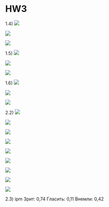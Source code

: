 # HW3

1.4)
![](Снимок1.PNG)

![](Снимок2.PNG)

![](Снимок3.PNG)

1.5)
![](нграм1.png)

![](нграм2.png)

![](нграм2.png)

1.6)
![](коллокаты1.png)

![](коллокаты2.png)

![](коллокаты3.png)

2.2)
![](2.2.1.гугл.png)

![](2.2.2.гугл.png)

![](2.2.3.гугл.png)

![](2.2.1.нкря.png)

![](2.2.2.нкря.png)

![](2.2.3.нкря.png)

![](2.2.4.нкря.png)

![](2.2.5.нкря.png)

![](2.2.6.нкря.png)

2.3)
ipm
Зрит: 0,74
Гласить: 0,11
Внемли: 0,42
